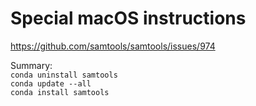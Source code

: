 # Special macOS instructions

https://github.com/samtools/samtools/issues/974

Summary:<br>
`conda uninstall samtools`<br>
`conda update --all`<br>
`conda install samtools`